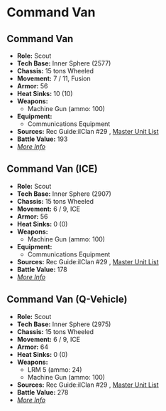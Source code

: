 # Command Van 

## Command Van 

- **Role:** Scout 
- **Tech Base:** Inner Sphere (2577) 
- **Chassis:** 15 tons Wheeled 
- **Movement:** 7 / 11, Fusion 
- **Armor:** 56 
- **Heat Sinks:** 10 (10) 
- **Weapons:** 
  - Machine Gun (ammo: 100) 
- **Equipment:** 
  - Communications Equipment 
- **Sources:** Rec Guide:ilClan #29 , [Master Unit List](http://masterunitlist.info/Unit/Details/9385) 
- **Battle Value:** 193 
- [*More Info*](command_van/command_van.md) 

## Command Van (ICE) 

- **Role:** Scout 
- **Tech Base:** Inner Sphere (2907) 
- **Chassis:** 15 tons Wheeled 
- **Movement:** 6 / 9, ICE 
- **Armor:** 56 
- **Heat Sinks:** 0 (0) 
- **Weapons:** 
  - Machine Gun (ammo: 100) 
- **Equipment:** 
  - Communications Equipment 
- **Sources:** Rec Guide:ilClan #29 , [Master Unit List](http://masterunitlist.info/Unit/Details/3977) 
- **Battle Value:** 178 
- [*More Info*](command_van/command_van_ice.md) 

## Command Van (Q-Vehicle) 

- **Role:** Scout 
- **Tech Base:** Inner Sphere (2975) 
- **Chassis:** 15 tons Wheeled 
- **Movement:** 6 / 9, ICE 
- **Armor:** 64 
- **Heat Sinks:** 0 (0) 
- **Weapons:** 
  - LRM 5 (ammo: 24) 
  - Machine Gun (ammo: 100) 
- **Sources:** Rec Guide:ilClan #29 , [Master Unit List](http://masterunitlist.info/Unit/Details/3978) 
- **Battle Value:** 278 
- [*More Info*](command_van/command_van_q-vehicle.md) 

